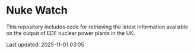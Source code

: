# Nuke Watch

This repository includes code for retrieving the latest information available on the output of EDF nuclear power plants in the UK.

Last updated: 2025-11-01 03:05